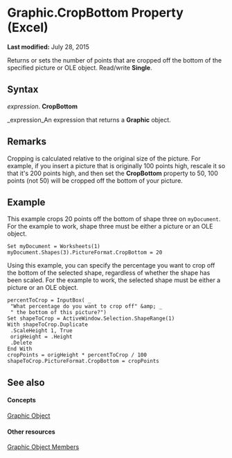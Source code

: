 
# Graphic.CropBottom Property (Excel)

 **Last modified:** July 28, 2015

Returns or sets the number of points that are cropped off the bottom of the specified picture or OLE object. Read/write  **Single**.

## Syntax

 _expression_. **CropBottom**

 _expression_An expression that returns a  **Graphic** object.


## Remarks

Cropping is calculated relative to the original size of the picture. For example, if you insert a picture that is originally 100 points high, rescale it so that it's 200 points high, and then set the  **CropBottom** property to 50, 100 points (not 50) will be cropped off the bottom of your picture.


## Example

This example crops 20 points off the bottom of shape three on  `myDocument`. For the example to work, shape three must be either a picture or an OLE object.


```
Set myDocument = Worksheets(1) 
myDocument.Shapes(3).PictureFormat.CropBottom = 20
```

Using this example, you can specify the percentage you want to crop off the bottom of the selected shape, regardless of whether the shape has been scaled. For the example to work, the selected shape must be either a picture or an OLE object.




```
percentToCrop = InputBox( _ 
 "What percentage do you want to crop off" &amp; _ 
 " the bottom of this picture?") 
Set shapeToCrop = ActiveWindow.Selection.ShapeRange(1) 
With shapeToCrop.Duplicate 
 .ScaleHeight 1, True 
 origHeight = .Height 
 .Delete 
End With 
cropPoints = origHeight * percentToCrop / 100 
shapeToCrop.PictureFormat.CropBottom = cropPoints
```


## See also


#### Concepts


 [Graphic Object](0ccdfb0d-effb-9fa4-8de9-b90688693375.md)
#### Other resources


 [Graphic Object Members](c523b66f-3c54-4e97-0e05-80032819d234.md)
